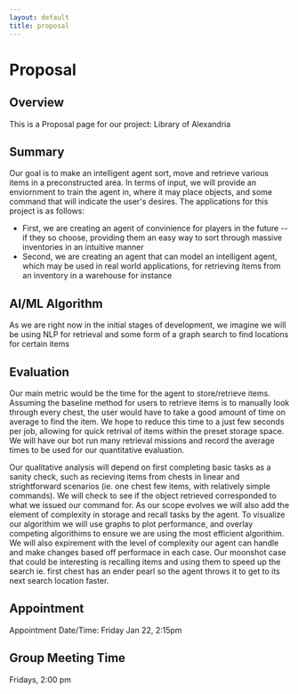 ```yaml
---
layout: default
title: proposal
---
```


# Proposal
## Overview
This is a Proposal page for our project: Library of Alexandria

## Summary
Our goal is to make an intelligent agent sort, move and retrieve various items in a preconstructed area. In terms of input, we will provide an enviornment to train the agent in, where it may place objects, and some command that will indicate the user's desires. The applications for this project is as follows: 
- First, we are creating an agent of convinience for players in the future -- if they so choose, providing them an easy way to sort through massive inventories in an intuitive manner
- Second, we are creating an agent that can model an intelligent agent, which may be used in real world applications, for retrieving items from an inventory in a warehouse for instance

## AI/ML Algorithm
As we are right now in the initial stages of development, we imagine we will be using NLP for retrieval and some form of a graph search to find locations for certain items

## Evaluation
Our main metric would be the time for the agent to store/retrieve items. Assuming the baseline method for users to retrieve items is to manually look through every chest, the user would have to take a good amount of time on average to find the item. We hope to reduce this time to a just few seconds per job, allowing for quick retrival of items within the preset storage space. We will have our bot run many retrieval missions and record the average times to be used for our quantitative evaluation. 

Our qualitative analysis will depend on first completing basic tasks as a sanity check, such as recieving items from chests in linear and strightforward scenarios (ie. one chest few items, with relatively simple commands). We will check to see if the object retrieved corresponded to what we issued our command for. As our scope evolves we will also add the element of complexity in storage and recall tasks by the agent. To visualize our algorithim we will use graphs to plot performance, and overlay competing algorithims to ensure we are using the most efficient algorithim. We will also expirement with the level of complexity our agent can handle and make changes based off performace in each case. Our moonshot case that could be interesting is recalling items and using them to speed up the search ie. first chest has an ender pearl so the agent throws it to get to its next search location faster. 

## Appointment
Appointment Date/Time: Friday Jan 22, 2:15pm

## Group Meeting Time
Fridays, 2:00 pm

<br><br><br><br><br>